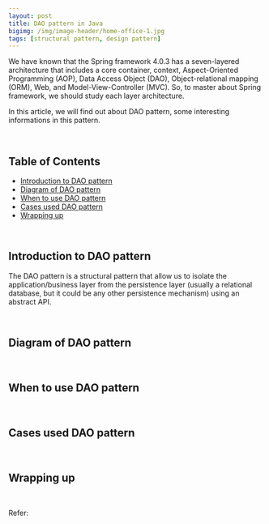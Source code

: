 ```yaml
---
layout: post
title: DAO pattern in Java
bigimg: /img/image-header/home-office-1.jpg
tags: [structural pattern, design pattern]
---
```


We have known that the Spring framework 4.0.3 has a seven-layered architecture that includes a core container, context, Aspect-Oriented Programming (AOP), Data Access Object (DAO), Object-relational mapping (ORM), Web, and Model-View-Controller (MVC). So, to master about Spring framework, we should study each layer architecture. 

In this article, we will find out about DAO pattern, some interesting informations in this pattern. 

<br>

## Table of Contents
- [Introduction to DAO pattern](#introduction-to-dao-pattern)
- [Diagram of DAO pattern](#diagram-of-dao-pattern)
- [When to use DAO pattern](#when-to-use-dao-pattern)
- [Cases used DAO pattern](#cases-used-dao-pattern)
- [Wrapping up](#wrapping-up)

<br>

## Introduction to DAO pattern
The DAO pattern is a structural pattern that allow us to isolate the application/business layer from the persistence layer (usually a relational database, but it could be any other persistence mechanism) using an abstract API.






<br>

## Diagram of DAO pattern




<br>

## When to use DAO pattern




<br>

## Cases used DAO pattern




<br>

## Wrapping up




<br>

Refer:



